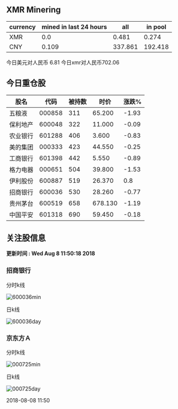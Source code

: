 ## XMR Minering

|currency|mined in last 24 hours|all|in pool|
|---|---|---|---|
|XMR|0.0|0.481|0.274|
|CNY|0.109|337.861|192.418|

今日美元对人民币 6.81	今日xmr对人民币702.06


## 今日重仓股 

|股名|代码|被持数|时价|涨跌%|
|---|---|---|---|---|
|五粮液|000858|311|65.200|-1.93|
|保利地产|600048|322|11.000|-0.09|
|农业银行|601288|406|3.600|-0.83|
|美的集团|000333|423|44.550|-0.25|
|工商银行|601398|442|5.550|-0.89|
|格力电器|000651|504|39.800|-1.53|
|伊利股份|600887|519|26.370|0.8|
|招商银行|600036|530|28.260|-0.77|
|贵州茅台|600519|658|678.130|-1.19|
|中国平安|601318|690|59.450|-0.18|

## 关注股信息
**更新时间 : Wed Aug  8 11:50:18 2018**
### 招商银行 
分时k线

![600036min](http://image.sinajs.cn/newchart/min/n/sh600036.gif)

日k线

![600036day](http://image.sinajs.cn/newchart/daily/n/sh600036.gif)

### 京东方Ａ 
分时k线

![000725min](http://image.sinajs.cn/newchart/min/n/sz000725.gif)

日k线

![000725day](http://image.sinajs.cn/newchart/daily/n/sz000725.gif)

2018-08-08 11:50